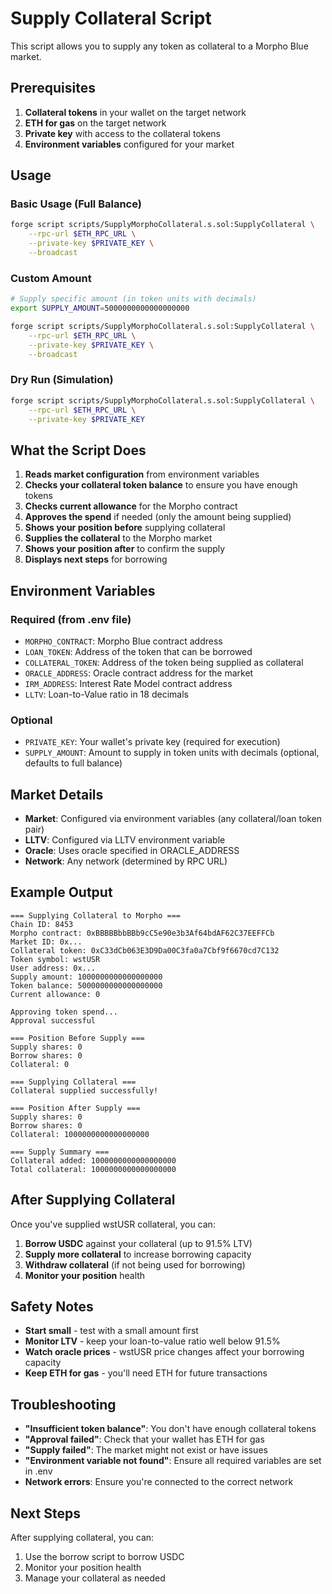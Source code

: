 # Supply Collateral Script

This script allows you to supply any token as collateral to a Morpho Blue market.

## Prerequisites

1. **Collateral tokens** in your wallet on the target network
2. **ETH for gas** on the target network
3. **Private key** with access to the collateral tokens
4. **Environment variables** configured for your market

## Usage

### Basic Usage (Full Balance)
```bash
forge script scripts/SupplyMorphoCollateral.s.sol:SupplyCollateral \
    --rpc-url $ETH_RPC_URL \
    --private-key $PRIVATE_KEY \
    --broadcast
```

### Custom Amount
```bash
# Supply specific amount (in token units with decimals)
export SUPPLY_AMOUNT=5000000000000000000

forge script scripts/SupplyMorphoCollateral.s.sol:SupplyCollateral \
    --rpc-url $ETH_RPC_URL \
    --private-key $PRIVATE_KEY \
    --broadcast
```

### Dry Run (Simulation)
```bash
forge script scripts/SupplyMorphoCollateral.s.sol:SupplyCollateral \
    --rpc-url $ETH_RPC_URL \
    --private-key $PRIVATE_KEY
```

## What the Script Does

1. **Reads market configuration** from environment variables
2. **Checks your collateral token balance** to ensure you have enough tokens
3. **Checks current allowance** for the Morpho contract
4. **Approves the spend** if needed (only the amount being supplied)
5. **Shows your position before** supplying collateral
6. **Supplies the collateral** to the Morpho market
7. **Shows your position after** to confirm the supply
8. **Displays next steps** for borrowing

## Environment Variables

### Required (from .env file)
- `MORPHO_CONTRACT`: Morpho Blue contract address
- `LOAN_TOKEN`: Address of the token that can be borrowed
- `COLLATERAL_TOKEN`: Address of the token being supplied as collateral
- `ORACLE_ADDRESS`: Oracle contract address for the market
- `IRM_ADDRESS`: Interest Rate Model contract address
- `LLTV`: Loan-to-Value ratio in 18 decimals

### Optional
- `PRIVATE_KEY`: Your wallet's private key (required for execution)
- `SUPPLY_AMOUNT`: Amount to supply in token units with decimals (optional, defaults to full balance)

## Market Details

- **Market**: Configured via environment variables (any collateral/loan token pair)
- **LLTV**: Configured via LLTV environment variable
- **Oracle**: Uses oracle specified in ORACLE_ADDRESS
- **Network**: Any network (determined by RPC URL)

## Example Output

```
=== Supplying Collateral to Morpho ===
Chain ID: 8453
Morpho contract: 0xBBBBBbbBBb9cC5e90e3b3Af64bdAF62C37EEFFCb
Market ID: 0x...
Collateral token: 0xC33dCb063E3D9Da00C3fa0a7Cbf9f6670cd7C132
Token symbol: wstUSR
User address: 0x...
Supply amount: 1000000000000000000
Token balance: 5000000000000000000
Current allowance: 0

Approving token spend...
Approval successful

=== Position Before Supply ===
Supply shares: 0
Borrow shares: 0
Collateral: 0

=== Supplying Collateral ===
Collateral supplied successfully!

=== Position After Supply ===
Supply shares: 0
Borrow shares: 0
Collateral: 1000000000000000000

=== Supply Summary ===
Collateral added: 1000000000000000000
Total collateral: 1000000000000000000
```

## After Supplying Collateral

Once you've supplied wstUSR collateral, you can:

1. **Borrow USDC** against your collateral (up to 91.5% LTV)
2. **Supply more collateral** to increase borrowing capacity
3. **Withdraw collateral** (if not being used for borrowing)
4. **Monitor your position** health

## Safety Notes

- **Start small** - test with a small amount first
- **Monitor LTV** - keep your loan-to-value ratio well below 91.5%
- **Watch oracle prices** - wstUSR price changes affect your borrowing capacity
- **Keep ETH for gas** - you'll need ETH for future transactions

## Troubleshooting

- **"Insufficient token balance"**: You don't have enough collateral tokens
- **"Approval failed"**: Check that your wallet has ETH for gas
- **"Supply failed"**: The market might not exist or have issues
- **"Environment variable not found"**: Ensure all required variables are set in .env
- **Network errors**: Ensure you're connected to the correct network

## Next Steps

After supplying collateral, you can:
1. Use the borrow script to borrow USDC
2. Monitor your position health
3. Manage your collateral as needed
